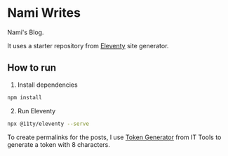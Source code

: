 # Nami Writes

Nami's Blog.

It uses a starter repository from [Eleventy](https://www.11ty.dev/) site generator.

## How to run

1. Install dependencies

```bash
npm install
```

2. Run Eleventy

```bash
npx @11ty/eleventy --serve
```

To create permalinks for the posts, I use [Token Generator](https://it-tools.tech/token-generator?length=8) from IT Tools to generate a token with 8 characters.
